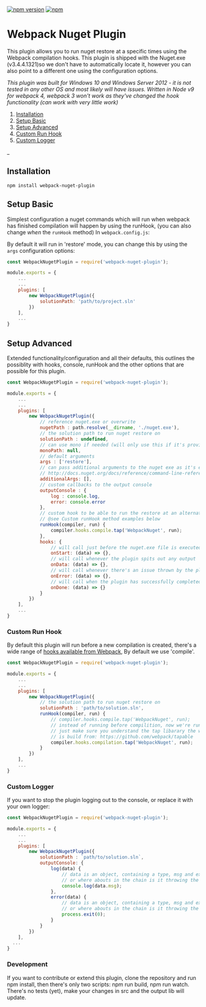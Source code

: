 [![npm version](https://badge.fury.io/js/webpack-nuget-plugin.svg)](https://badge.fury.io/js/webpack-nuget-plugin)
[![npm](https://img.shields.io/npm/dt/webpack-nuget-plugin.svg)]()
# Webpack Nuget Plugin

This plugin allows you to run nuget restore at a specific times using the Webpack compilation hooks. This plugin is shipped with the Nuget.exe (v3.4.4.1321)so we don't have to automatically locate it, however you can also point to a different one using the configuration options.

_This plugin was built for Windows 10 and Windows Server 2012 - it is not tested in any other OS and most likely will have issues. Written in Node v9 for webpack 4, webpack 3 won't work as they've changed the hook functionality (can work with very little work)_


1. [Installation](#installation)
2. [Setup Basic](#setup-basic)
3. [Setup Advanced](#setup-advanced)
4. [Custom Run Hook](#custom-run-hook)
5. [Custom Logger](#custom-logger)

_
## Installation

`npm install webpack-nuget-plugin`

## Setup Basic

Simplest configuration a nuget commands which will run when webpack has finished compilation will happen by using the runHook, (you can also change _when_ the `runHook` method) In `webpack.config.js`:

By default it will run in 'restore' mode, you can change this by using the `args` configuration options:

```js
const WebpackNugetPlugin = require('webpack-nuget-plugin');

module.exports = {
    ...
    ...
    plugins: [
        new WebpackNugetPlugin({
            solutionPath: 'path/to/project.sln'
        })
    ],
    ...
}
```

## Setup Advanced

Extended functionality/configuration and all their defaults, this outlines the possiblity with hooks, console, runHook and the other options that are possible for this plugin.

```js
const WebpackNugetPlugin = require('webpack-nuget-plugin');

module.exports = {
    ...
    ...
    plugins: [
        new WebpackNugetPlugin({
            // reference nuget.exe or overwrite
            nugetPath : path.resolve(__dirname, './nuget.exe'),
            // the solution path to run nuget restore on
            solutionPath : undefined,
            // can use mono if needed (will only use this if it's provided)
            monoPath: null,
            // default arguments
            args : ['restore'],
            // can pass additional arguments to the nuget exe as it's executed
            // http://docs.nuget.org/docs/reference/command-line-reference
            additionalArgs: [],
            // custom callbacks to the output console
			outputConsole : {
				log : console.log,
				error: console.error
            },
            // custom hook to be able to run the restore at an alternate time instead of compile time
            // @see Custom runHook method examples below
			runHook(compiler, run) {
				compiler.hooks.compile.tap('WebpackNuget', run);
            },
            hooks: {
                // will call just before the nuget.exe file is executed
                onStart: (data) => {},
                // will call whenever the plugin spits out any output
                onData: (data) => {},
                // will call whenever there's an issue thrown by the plugin
                onError: (data) => {},
                // will call when the plugin has successfully completed
                onDone: (data) => {}
            }
        })
    ],
    ...
}
```

### Custom Run Hook
By default this plugin will run before a new compilation is created, there's a wide range of [hooks available from Webpack](https://webpack.js.org/api/compiler-hooks/), By default we use 'compile'.

```js
const WebpackNugetPlugin = require('webpack-nuget-plugin');

module.exports = {
    ...
    ...
    plugins: [
        new WebpackNugetPlugin({
            // the solution path to run nuget restore on
            solutionPath : 'path/to/solution.sln',
			runHook(compiler, run) {
                // compiler.hooks.compile.tap('WebpackNuget', run);
                // instead of running before compilition, now we're running after compilation
                // just make sure you understand the tap libarary the webpack's core hook functionality
                // is build from: https://github.com/webpack/tapable
                compiler.hooks.compilation.tap('WebpackNuget', run);
            }
        })
    ],
    ...
}
```

### Custom Logger
If you want to stop the plugin logging out to the console, or replace it with your own logger:

```js
const WebpackNugetPlugin = require('webpack-nuget-plugin');

module.exports = {
    ...
    ...
    plugins: [
        new WebpackNugetPlugin({
            solutionPath : `path/to/solution.sln`,
            outputConsole: {
                log(data) {
                    // data is an object, containing a type, msg and extra data like what project is sending the output, 
                    // or where abouts in the chain is it throwing the output
                    console.log(data.msg);
                },
                error(data) {
                    // data is an object, containing a type, msg and extra data like what project is sending the output, 
                    // or where abouts in the chain is it throwing the output
                    process.exit(0);
                }
            }
        })
    ],
  ...
}
```

### Development

If you want to contribute or extend this plugin, clone the repository and run npm install, then there's only two scripts: npm run build, npm run watch.
There's no tests (yet), make your changes in src and the output lib will update.